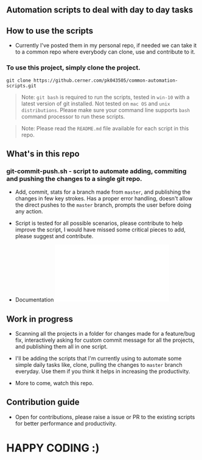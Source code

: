 ## Automation scripts to deal with day to day tasks

## How to use the scripts

- Currently I've posted them in my personal repo, if needed we can take it to a common repo where 
	everybody can clone, use and contribute to it.

### To use this project, simply clone the project.

```
git clone https://github.cerner.com/pk043505/common-automation-scripts.git
```

> Note: `git bash` is required to run the scripts, tested in `win-10` with a latest version of git installed. 
	Not tested on `mac OS` and `unix distributions`. Please make sure your command line supports `bash` command processor to run these scripts. 
	
> Note: Please read the `README.md` file available for each script in this repo.

## What's in this repo

### git-commit-push.sh - script to automate adding, commiting and pushing the changes to a single git repo.

- Add, commit, stats for a branch made from `master`, and publishing the changes in few key strokes.
	Has a proper error handling, doesn't allow the direct pushes to the `master` branch,
	prompts the user before doing any action.
	
- Script is tested for all possible scenarios, please contribute to help improve the script,
	I would have missed some critical pieces to add, please suggest and contribute.

- Documentation ![link](/git-commit-push/README.md)

## Work in progress

- Scanning all the projects in a folder for changes made for a feature/bug fix,
	interactively asking for custom commit message for all the projects, and publishing them
	all in one script.
	
- I'll be adding the scripts that I'm currently using to automate some simple daily tasks like, 
	clone, pulling the changes to `master` branch everyday. Use them if you think it helps in increasing the productivity.
	
- More to come, watch this repo.

## Contribution guide

- Open for contributions, please raise a issue or PR to the existing scripts for better
	performance and productivity.

# HAPPY CODING :)
	